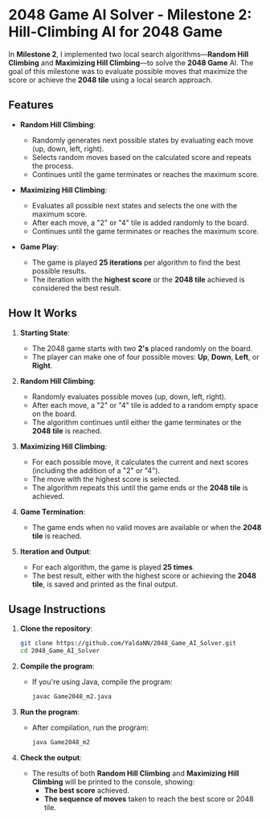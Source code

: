 # 2048 Game AI Solver - Milestone 2: Hill-Climbing AI for 2048 Game

In **Milestone 2**, I implemented two local search algorithms—**Random Hill Climbing** and **Maximizing Hill Climbing**—to solve the **2048 Game** AI. The goal of this milestone was to evaluate possible moves that maximize the score or achieve the **2048 tile** using a local search approach.

## Features

- **Random Hill Climbing**:
    - Randomly generates next possible states by evaluating each move (up, down, left, right).
    - Selects random moves based on the calculated score and repeats the process.
    - Continues until the game terminates or reaches the maximum score.

- **Maximizing Hill Climbing**:
    - Evaluates all possible next states and selects the one with the maximum score.
    - After each move, a "2" or "4" tile is added randomly to the board.
    - Continues until the game terminates or reaches the maximum score.

- **Game Play**:
    - The game is played **25 iterations** per algorithm to find the best possible results.
    - The iteration with the **highest score** or the **2048 tile** achieved is considered the best result.

## How It Works

1. **Starting State**:
    - The 2048 game starts with two **2's** placed randomly on the board.
    - The player can make one of four possible moves: **Up**, **Down**, **Left**, or **Right**.

2. **Random Hill Climbing**:
    - Randomly evaluates possible moves (up, down, left, right).
    - After each move, a "2" or "4" tile is added to a random empty space on the board.
    - The algorithm continues until either the game terminates or the **2048 tile** is reached.

3. **Maximizing Hill Climbing**:
    - For each possible move, it calculates the current and next scores (including the addition of a "2" or "4").
    - The move with the highest score is selected.
    - The algorithm repeats this until the game ends or the **2048 tile** is achieved.

4. **Game Termination**:
    - The game ends when no valid moves are available or when the **2048 tile** is reached.

5. **Iteration and Output**:
    - For each algorithm, the game is played **25 times**.
    - The best result, either with the highest score or achieving the **2048 tile**, is saved and printed as the final output.

## Usage Instructions

1. **Clone the repository**:
   ```bash
   git clone https://github.com/YaldaNN/2048_Game_AI_Solver.git
   cd 2048_Game_AI_Solver

2. **Compile the program**:
    - If you're using Java, compile the program:
      ```bash
      javac Game2048_m2.java
      ```

3. **Run the program**:
    - After compilation, run the program:
      ```bash
      java Game2048_m2
      ```
4. **Check the output**:
    - The results of both **Random Hill Climbing** and **Maximizing Hill Climbing** will be printed to the console, showing:
        - **The best score** achieved.
        - **The sequence of moves** taken to reach the best score or 2048 tile.

